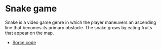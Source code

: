 # Snake game

Snake is a video game genre in which the player maneuvers an ascending line that becomes its primary obstacle. The snake grows by eating fruits that appear on the map.

- [Sorce code](https://github.com/MarinoBarada/Simple-games/blob/main/Snake-game/Snake-game/Snake-game.cpp)
